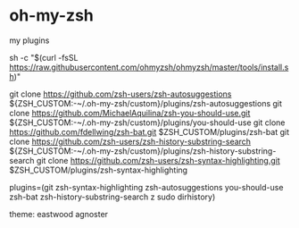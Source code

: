 # oh-my-zsh
my plugins

sh -c "$(curl -fsSL https://raw.githubusercontent.com/ohmyzsh/ohmyzsh/master/tools/install.sh)"

git clone https://github.com/zsh-users/zsh-autosuggestions ${ZSH_CUSTOM:-~/.oh-my-zsh/custom}/plugins/zsh-autosuggestions
git clone https://github.com/MichaelAquilina/zsh-you-should-use.git ${ZSH_CUSTOM:-~/.oh-my-zsh/custom}/plugins/you-should-use
git clone https://github.com/fdellwing/zsh-bat.git $ZSH_CUSTOM/plugins/zsh-bat
git clone https://github.com/zsh-users/zsh-history-substring-search ${ZSH_CUSTOM:-~/.oh-my-zsh/custom}/plugins/zsh-history-substring-search
git clone https://github.com/zsh-users/zsh-syntax-highlighting.git $ZSH_CUSTOM/plugins/zsh-syntax-highlighting

plugins=(git zsh-syntax-highlighting zsh-autosuggestions you-should-use zsh-bat zsh-history-substring-search z sudo dirhistory)

theme: eastwood agnoster

